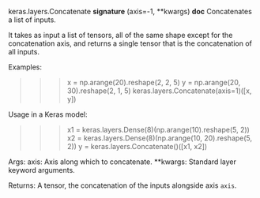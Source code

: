 keras.layers.Concatenate
__signature__
(axis=-1, **kwargs)
__doc__
Concatenates a list of inputs.

It takes as input a list of tensors, all of the same shape except
for the concatenation axis, and returns a single tensor that is the
concatenation of all inputs.

Examples:

>>> x = np.arange(20).reshape(2, 2, 5)
>>> y = np.arange(20, 30).reshape(2, 1, 5)
>>> keras.layers.Concatenate(axis=1)([x, y])

Usage in a Keras model:

>>> x1 = keras.layers.Dense(8)(np.arange(10).reshape(5, 2))
>>> x2 = keras.layers.Dense(8)(np.arange(10, 20).reshape(5, 2))
>>> y = keras.layers.Concatenate()([x1, x2])

Args:
    axis: Axis along which to concatenate.
    **kwargs: Standard layer keyword arguments.

Returns:
    A tensor, the concatenation of the inputs alongside axis `axis`.
